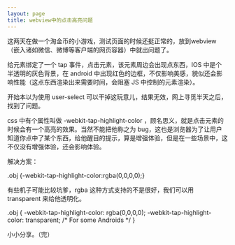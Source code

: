 ```yaml
---
layout: page
title: webview中的点击高亮问题
---
```


这两天在做一个淘金币的小游戏，测试页面的时候还挺正常的，放到webview（嵌入诸如微信、微博等客户端的网页容器）中就出问题了。

给元素绑定了一个 tap 事件，点击元素，该元素周边会出现点东西，IOS 中是个半透明的灰色背景，在 android 中出现红色的边框，不仅影响美感，貌似还会影响性能（这点东西渲染出来需要时间，会阻塞 JS 中控制的元素渲染）。

开始本以为使用 user-select 可以干掉这玩意儿，结果无效，网上寻觅半天之后，找到了问题。

css 中有个属性叫做 -webkit-tap-highlight-color ，顾名思义，就是点击元素的时候会有一个高亮的效果。当然不能把他称之为 bug，这也是浏览器为了让用户知道你点中了某个东西，给他醒目的提示，算是增强体验，但是在一些场景中，这不仅没有增强体验，还会影响体验。

解决方案：

  .obj {-webkit-tap-highlight-color:rgba(0,0,0,0);}
    
有些机子可能比较坑爹，rgba 这种方式支持的不是很好，我们可以用 transparent 来给他透明化。

  .obj {
    -webkit-tap-highlight-color: rgba(0,0,0,0);
    -webkit-tap-highlight-color: transparent; /* For some Androids */
  }
  
小小分享。（完）
